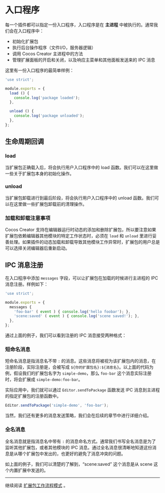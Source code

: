 # 入口程序

每一个插件都可以指定一份入口程序，入口程序是在 **主进程** 中被执行的。通常我们会在入口程序中：

- 初始化扩展包
- 执行后台操作程序（文件I/O，服务器逻辑）
- 调用 Cocos Creator 主进程中的方法
- 管理扩展面板的开启和关闭，以及响应主菜单和其他面板发送来的 IPC 消息

这里有一份入口程序的最简单样例：

```javascript
'use strict';

module.exports = {
  load () {
    console.log('package loaded');
  },

  unload () {
    console.log('package unloaded');
  },
};
```

## 生命周期回调

### load

当扩展包正确载入后，将会执行用户入口程序中的 load 函数。我们可以在这里做一些关于扩展包本身的初始化操作。

### unload

当扩展包卸载进行到最后阶段，将会执行用户入口程序中的 unload 函数。我们可以在这里做一些扩展包卸载前的清理操作。

### 加载和卸载注意事项

Cocos Creator 支持在编辑器运行时动态的添加和删除扩展包，所以要注意如果扩展包依赖编辑器其他模块的特定工作状态时，必须在 `load` 和 `unload` 里进行妥善处理。如果插件的动态加载和卸载导致其他模块工作异常时，扩展包的用户总是可以选择关闭编辑器后重新启动。


## IPC 消息注册

在入口程序中添加 `messages` 字段，可以让扩展包在加载的时候进行主进程的 IPC 消息注册。样例如下：

```javascript
'use strict';

module.exports = {
  messages {
    'foo-bar' ( event ) { console.log('hello foobar'); },
    'scene:saved' ( event ) { console.log('scene saved!'); },
  },
};
```

通过上面的例子，我们可以看到注册的 IPC 消息接受两种格式：

### 短命名消息

短命名消息是指消息名不带 `:` 的消息。这些消息将被视为该扩展包内的消息，在注册阶段，实际注册是，会被写成 `${你的扩展包名}:${消息名}`。以上面的代码为例，假设我们的扩展包名字为 `simple-demo`，那么 `foo-bar` 这个消息实际注册时，将会扩展成 `simple-demo:foo-bar`。

实际应用中，我们就可以通过 `Editor.sendToPackage` 函数发送 IPC 消息到主进程的指定扩展包的注册函数中。

```javascript
Editor.sendToPackage('simple-demo', 'foo-bar');
```

当然，我们还有更多的消息发送策略，我们会在后续的章节中进行详细介绍。

### 全名消息

全名消息就是指消息名中带有 `:` 的消息命名方式。通常我们书写全名消息是为了监听其他扩展包，或者其他模块的 IPC 消息。通过全名消息很清晰地知道这份消息是从哪个扩展包中发出的，也更好的避免了消息冲突的问题。

如上面的例子，我们可以清楚的了解到，“scene:saved” 这个消息是从 scene 这个内置扩展中发送的。

---

继续阅读 [扩展包工作流程模式](extension-workflow.md) 。